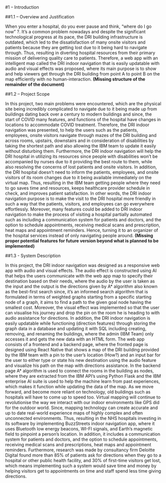 #1 – Introduction 

##1.1 – Overview and Justification 

When you enter a hospital, do you ever pause and think, “where do I go now” ?. It’s a common problem nowadays and despite the significant technological progress at its pace, the DRI building infrastructure is outdated, which led to the dissatisfaction of many onsite visitors and patients because they are getting lost due to it being hard to navigate through. Thus, resulting in diverting hospital resources from their primary mission of delivering quality care to patients. Therefore, a web app with an intelligent map called the DRI indoor navigation that is easily updatable with audio and visual effects was proposed, where its main purpose is to show and help viewers get through the DRI building from point A to point B on the map efficiently with no human-interaction. **(Missing structure of the remainder of the document)**

##1.2 – Project Scope 

In this project, two main problems were encountered, which are the physical site being incredibly complicated to navigate due to it being made up from buildings dating back over a century to modern buildings and since, the start of COVID many features, and functions of the hospital have changes in locations to accommodate COVID treatment. Therefore, the DRI indoor navigation was presented, to help the users such as the patients, employees, onsite visitors navigate through mazes of the DRI building and across rooms, upstairs, downstairs and in consideration of disabilities by taking the shortest path and also allowing the IBM team to update it easily without disturbing them. Furthermore, the DRI indoor navigation will help the DRI hospital in utilizing its resources since people with disabilities won’t be accompanied by nurses due to it providing the best route to them, while also resolving the concerns of lost patients and onsite visitors. In addition, the DRI hospital doesn’t need to inform the patients, employees, and onsite visitors of its room changes due to it being available immediately on the virtual map. Thus, resulting in the IBM team getting people where they need to go saves time and resources, keeps healthcare provider schedule in check, and improves patient satisfaction. In other words, the DRI indoor navigation purpose is to make the visit to the DRI hospital more friendly in such a way that the patients, visitors, and employees can go everywhere effortlessly. Moreover, many features could be added  to DRI indoor navigation to make the process of visiting a hospital partially automated such as including a communication system for patients and doctors, and the option to schedule appointments, receiving medical scans and prescription, heat maps and appointment reminders. Hence, turning it to an organizer of the hospital services instead of only navigating people around. **(Missing proper potential features for future version beyond what is planned to be implemented)**
 
 ##1.3 - System Description 
 
 In this project, the DRI indoor navigation was designed as a responsive web app with audio and visual effects. The audio effect is constructed using AI that helps the users communicate with the web app map to specify their destination based on their needs, where the audio by the user is taken as the input and the output is the directions given by A* algorithm also known as the best-first search since, it’s an informed search algorithm that is formulated in terms of weighted graphs starting from a specific starting node of a graph, it aims to find a path to the given goal node having the smallest cost. Moreover, the visual effect was implemented so that the user can visualise his journey and drop the pin on the room he is heading to with audio assistance for directions. In addition, the DRI indoor navigation is easily updatable while functioning (direction features) through storing the graph data in a database and updating it with SQL including creating, removing, and renaming the buildings, where the admin (IBM Team) only accesses it and gets the new data with an HTML form. The web app consists of a frontend and a backend page, where the fronted page is designed using React Native that shows a map of the DRI building provided by the IBM team with a pin to the user’s location (How?) and an input bar for the user to either type or state his new destination using the audio feature and visualize his path on the map with directions assistance. In the backend page A* algorithm is used to connect the rooms in the building as nodes, where they are extracted from the IBM API’s using Python Flask and the IBM enterprise AI suite is used to help the machine learn from past experiences, which makes it function while updating the data of the map. As we move forward, and become more reliant on technology, old buildings such as hospitals will have to come up to speed too. Virtual mapping will continue to revolutionise the way we interact with our indoor environments like GPS did for the outdoor world. Since, mapping technology can create accurate and up to date real-world experience maps of highly complex and often unconnected environments. Thus, resulting in the NHS hospitals investing in its software by implementing BuzzStreets indoor navigation app, where it uses Bluetooth low energy beacons, WI-FI signals, and Earth’s magnetic field to pinpoint a person’s location. In addition, it includes a communication system for patients and doctors, and the option to schedule appointments, receiving medical scans and prescriptions, heat maps and appointment reminders. Furthermore, research was made by consultancy firm Deloitte Digital found more than 85% of patients ask for directions when they go to a hospital or other public health facility, and 30% of first-time visitors get lost, which means implementing such a system would save time and money by helping visitors get to appointments on time and staff spend less time giving directions. 

